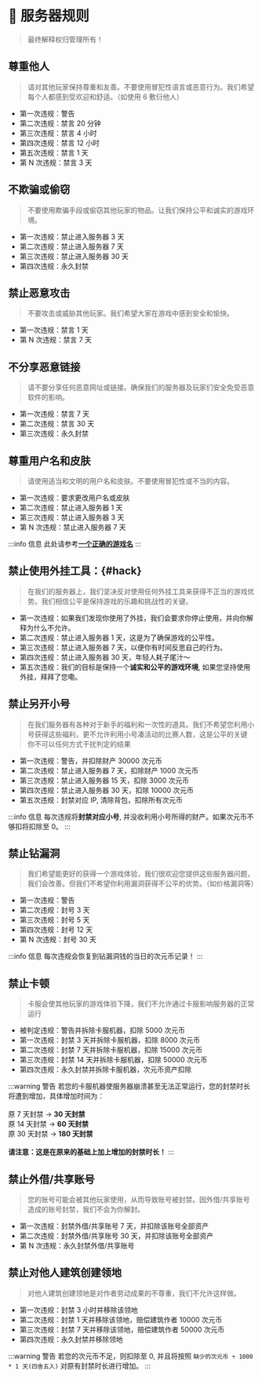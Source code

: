 # 📃 服务器规则

> 最终解释权归管理所有！

## 尊重他人

> 请对其他玩家保持尊重和友善。不要使用冒犯性语言或恶意行为。我们希望每个人都感到受欢迎和舒适。（如使用 6 敷衍他人）

* 第一次违规：警告
* 第二次违规：禁言 20 分钟
* 第三次违规：禁言 4 小时
* 第四次违规：禁言 12 小时
* 第五次违规：禁言 1 天
* 第 N 次违规：禁言 3 天

## 不欺骗或偷窃

> 不要使用欺骗手段或偷窃其他玩家的物品。让我们保持公平和诚实的游戏环境。

* 第一次违规：禁止进入服务器 3 天
* 第二次违规：禁止进入服务器 7 天
* 第三次违规：禁止进入服务器 30 天
* 第四次违规：永久封禁

## 禁止恶意攻击

> 不要攻击或威胁其他玩家。我们希望大家在游戏中感到安全和愉快。

* 第一次违规：禁言 1 天
* 第 N 次违规：禁言 7 天

## 不分享恶意链接

> 请不要分享任何恶意网址或链接。确保我们的服务器及玩家们安全免受恶意软件的影响。

* 第一次违规：禁言 7 天
* 第二次违规：禁言 30 天
* 第三次违规：永久封禁

## 尊重用户名和皮肤

> 请使用适当和文明的用户名和皮肤。不要使用冒犯性或不当的内容。

* 第一次违规：要求更改用户名或皮肤
* 第二次违规：禁止进入服务器 1 天
* 第三次违规：禁止进入服务器 3 天
* 第 N 次违规：禁止进入服务器 7 天

:::info 信息
此处请参考[**一个正确的游戏名**](/入门/username)
:::

## 禁止使用外挂工具：{#hack}

> 在我们的服务器上，我们坚决反对使用任何外挂工具来获得不正当的游戏优势。我们相信公平是保持游戏的乐趣和挑战性的关键。

* 第一次违规：如果我们发现你使用了外挂，我们会要求你停止使用，并向你解释为什么不允许。
* 第二次违规：禁止进入服务器 1 天，这是为了确保游戏的公平性。
* 第三次违规：禁止进入服务器 7 天，以便你有时间反思自己的行为。
* 第四次违规：禁止进入服务器 30 天，年轻人耗子尾汁～ <!-- Ryan100C 2024 年 1 月 21 日 20:10:58 -->
* 第五次违规：我们的目标是保持一个**诚实和公平的游戏环境**, 如果您坚持使用外挂，拜拜了您嘞。 <!-- Ryan100C 2024 年 1 月 21 日 20:10:58 -->

## 禁止另开小号

> 在我们服务器有各种对于新手的福利和一次性的道具。我们不希望您利用小号获得这些福利，更不允许利用小号凑活动的比赛人数，这是公平的关键
> 你不可以任何方式干扰判定的结果

* 第一次违规：警告，并扣除财产 30000 次元币
* 第二次违规：禁止进入服务器 7 天，扣除财产 1000 次元币
* 第三次违规：禁止进入服务器 15 天，扣除 3000 次元币
* 第四次违规：禁止进入服务器 30 天，扣除 10000 次元币
* 第五次违规：封禁对应 IP, 清除背包，扣除所有次元币

:::info 信息
每次违规将**封禁对应小号**, 并没收利用小号所得的财产。如果次元币不够扣将扣除至 0。
:::

## 禁止钻漏洞

> 我们希望能更好的获得一个游戏体验，我们很欢迎您提供这些服务器问题，我们会改善。但我们不希望你利用漏洞获得不公平的优势。（如价格漏洞等）

* 第一次违规：警告
* 第二次违规：封号 3 天
* 第三次违规：封号 5 天
* 第四次违规：封号 12 天
* 第 N 次违规：封号 30 天

:::info 信息
每次违规会恢复到钻漏洞钱的当日的次元币记录！
:::

## 禁止卡顿

> 卡服会使其他玩家的游戏体验下降，我们不允许通过卡服影响服务器的正常运行

* 被判定违规：警告并拆除卡服机器，扣除 5000 次元币
* 第一次违规：封禁 3 天并拆除卡服机器，扣除 8000 次元币
* 第二次违规：封禁 7 天并拆除卡服机器，扣除 15000 次元币
* 第三次违规：封禁 14 天并拆除卡服机器，扣除 50000 次元币
* 第四次违规：永久封禁并拆除卡服机器，次元币资产扣除

:::warning 警告
若您的卡服机器使服务器崩溃甚至无法正常运行，您的封禁时长将遭到增加，具体增加时间为：<br /><br />
原 7 天封禁   ->   **30 天封禁**<br />
原 14 天封禁   ->   **60 天封禁**<br />
原 30 天封禁   ->   **180 天封禁**<br /><br />
**请注意：这是在原来的基础上加上增加的封禁时长！**
:::

## 禁止外借/共享账号

> 您的账号可能会被其他玩家使用，从而导致账号被封禁。因外借/共享账号造成的账号封禁，我们不会为你解封。

* 第一次违规：封禁外借/共享账号 7 天，并扣除该账号全部资产
* 第二次违规：封禁外借/共享账号 30 天，并扣除该账号全部资产
* 第 N 次违规：永久封禁外借/共享账号

## 禁止对他人建筑创建领地

> 对他人建筑创建领地是对作者劳动成果的不尊重，我们不允许这样做。

* 第一次违规：封禁 3 小时并移除该领地
* 第二次违规：封禁 1 天并移除该领地，赔偿建筑作者 10000 次元币
* 第三次违规：封禁 7 天并移除该领地，赔偿建筑作者 50000 次元币
* 第四次违规：永久封禁并移除领地

:::warning 警告
若您的次元币不足，则扣除至 0, 并且将按照 `缺少的次元币 ÷ 1000 * 1 天(四舍五入)` 对原有封禁时长进行增加。
:::